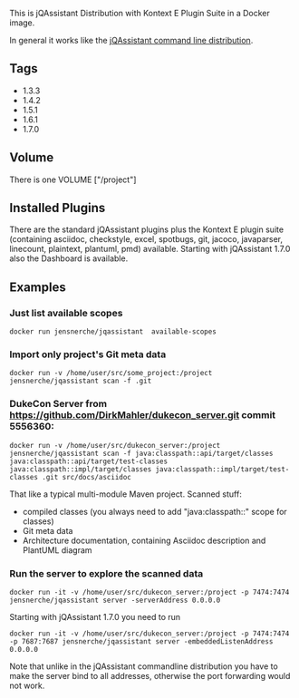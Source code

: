 This is jQAssistant Distribution with Kontext E Plugin Suite in a Docker image.

In general it works like the [jQAssistant command line distribution](http://buschmais.github.io/jqassistant/doc/1.6.0/#_command_line).

## Tags

* 1.3.3
* 1.4.2
* 1.5.1
* 1.6.1
* 1.7.0

## Volume
There is one VOLUME ["/project"]

## Installed Plugins
There are the standard jQAssistant plugins plus the Kontext E plugin suite (containing asciidoc, checkstyle, excel, spotbugs, git, jacoco, javaparser, linecount, plaintext, plantuml, pmd) available.
Starting with jQAssistant 1.7.0 also the Dashboard is available.

## Examples

### Just list available scopes

	docker run jensnerche/jqassistant  available-scopes

### Import only project's Git meta data

	docker run -v /home/user/src/some_project:/project jensnerche/jqassistant scan -f .git

### DukeCon Server from https://github.com/DirkMahler/dukecon_server.git commit 5556360:

	docker run -v /home/user/src/dukecon_server:/project jensnerche/jqassistant scan -f java:classpath::api/target/classes java:classpath::api/target/test-classes java:classpath::impl/target/classes java:classpath::impl/target/test-classes .git src/docs/asciidoc

That like a typical multi-module Maven project. Scanned stuff:

* compiled classes (you always need to add "java:classpath::" scope for classes)
* Git meta data
* Architecture documentation, containing Asciidoc description and PlantUML diagram


### Run the server to explore the scanned data

	docker run -it -v /home/user/src/dukecon_server:/project -p 7474:7474 jensnerche/jqassistant server -serverAddress 0.0.0.0

Starting with jQAssistant 1.7.0 you need to run

	docker run -it -v /home/user/src/dukecon_server:/project -p 7474:7474 -p 7687:7687 jensnerche/jqassistant server -embeddedListenAddress 0.0.0.0
  

Note that unlike in the jQAssistant commandline distribution you have to make the server bind to all addresses, otherwise the port forwarding would not work.

